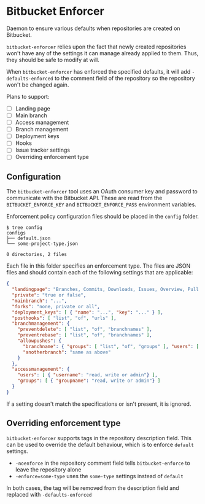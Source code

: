 # Bitbucket Enforcer

Daemon to ensure various defaults when repositories are created on Bitbucket.

`bitbucket-enforcer` relies upon the fact that newly created repositories won't
have any of the settings it can manage already applied to them. Thus, they
should be safe to modify at will.

When `bitbucket-enforcer` has enforced the specified defaults, it will add
`-defaults-enforced` to the comment field of the repository so the repository
won't be changed again.


Plans to support:

  - [ ] Landing page
  - [ ] Main branch
  - [ ] Access management
  - [ ] Branch management
  - [ ] Deployment keys
  - [ ] Hooks
  - [ ] Issue tracker settings
  - [ ] Overriding enforcement type

## Configuration

The `bitbucket-enforcer` tool uses an OAuth consumer key and password to
communicate with the Bitbucket API. These are read from the
`BITBUCKET_ENFORCE_KEY` and `BITBUCKET_ENFORCE_PASS` environment variables.

Enforcement policy configuration files should be placed in the `config` folder.

    $ tree config
    configs
    ├── default.json
    └── some-project-type.json

    0 directories, 2 files

Each file in this folder specifies an enforcement type. The files are JSON files
and should contain each of the following settings that are applicable:

```json
{
  "landingpage": "Branches, Commits, Downloads, Issues, Overview, Pull requests or Source",
  "private": "true or false",
  "mainbranch": "...",
  "forks": "none, private or all",
  "deployment_keys": [ { "name": "...", "key": "..." } ],
  "posthooks": [ "list", "of", "urls" ],
  "branchmanagement": {
    "preventdelete": [ "list", "of", "branchnames" ],
    "preventrebase": [ "list", "of", "branchnames" ],
    "allowpushes": {
      "branchname": { "groups": [ "list", "of", "groups" ], "users": [ "list", "of", "users" ] },
      "anotherbranch": "same as above"
    }
  },
  "accessmanagement": {
    "users": [ { "username": "read, write or admin"} ],
    "groups": [ { "groupname": "read, write or admin"} ]
  }
}
```

If a setting doesn't match the specifications or isn't present, it is ignored.

## Overriding enforcement type

`bitbucket-enforcer` supports tags in the repository description field. This can be
used to override the default behaviour, which is to enforce `default` settings.

  * `-noenforce` in the repository comment field tells `bitbucket-enforce` to
    leave the repository alone
  * `-enforce=some-type` uses the `some-type` settings instead of `default`

In both cases, the tag will be removed from the description field and replaced
with `-defaults-enforced`
